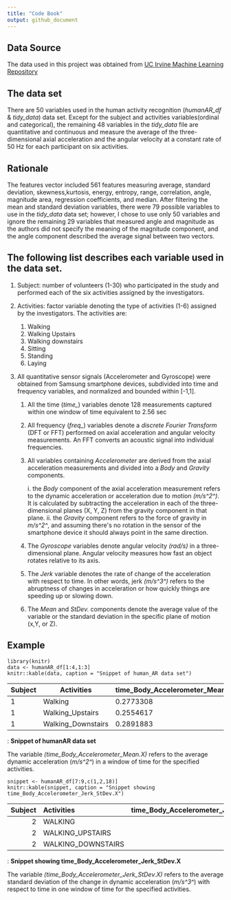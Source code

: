 ```yaml
---
title: "Code Book"
output: github_document
---
```


## Data Source

The data used in this project was obtained from [UC Irvine Machine Learning Repository](http://archive.ics.uci.edu/dataset/240/human+activity+recognition+using+smartphones)

## The data set

There are 50 variables used in the human activity recognition (*humanAR_df* & *tidy_data*) data set. Except for the subject and activities variables(ordinal and categorical), the remaining 48 variables in the *tidy_data* file are quantitative and continuous and measure the average of the three-dimensional axial acceleration and the angular velocity at a constant rate of 50 Hz for each participant on six activities.

## Rationale

The features vector included 561 features measuring average, standard deviation, skewness,kurtosis, energy, entropy, range, correlation, angle, magnitude area, regression coefficients, and median. After filtering the mean and standard deviation variables, there were 79 possible variables to use in the *tidy_data* data set; however, I chose to use only 50 variables and ignore the remaining 29 variables that measured angle and magnitude as the authors did not specify the meaning of the magnitude component, and the angle component described the average signal between two vectors.

## The following list describes each variable used in the data set.

1.  Subject: number of volunteers (1-30) who participated in the study and performed each of the six activities assigned by the investigators.

2.  Activities: factor variable denoting the type of activities (1-6) assigned by the investigators. The activities are:

    1.  Walking
    2.  Walking Upstairs
    3.  Walking downstairs
    4.  Sitting
    5.  Standing
    6.  Laying

3.  All quantitative sensor signals (Accelerometer and Gyroscope) were obtained from Samsung smartphone devices, subdivided into time and frequency variables, and normalized and bounded within [-1,1].

    1.  All the time (*time\_*) variables denote 128 measurements captured within one window of time equivalent to 2.56 sec

    2.  All frequency (*freq\_*) variables denote a *discrete Fourier Transform* (DFT or FFT) performed on axial acceleration and angular velocity measurements. An FFT converts an acoustic signal into individual frequencies.

    3.  All variables containing *Accelerometer* are derived from the axial acceleration measurements and divided into a *Body* and *Gravity* components.

        i.  the *Body* component of the axial acceleration measurement refers to the dynamic acceleration or acceleration due to motion *(m/s^2^)*. It is calculated by subtracting the acceleration in each of the three-dimensional planes (X, Y, Z) from the gravity component in that plane.
        ii. the *Gravity* component refers to the force of gravity in *m/s^2^*, and assuming there's no rotation in the sensor of the smartphone device it should always point in the same direction.

    4.  The *Gyroscope* variables denote angular velocity *(rad/s)* in a three-dimensional plane. Angular velocity measures how fast an object rotates relative to its axis.

    5.  The *Jerk* variable denotes the rate of change of the acceleration with respect to time. In other words, jerk *(m/s^3^)* refers to the abruptness of changes in acceleration or how quickly things are speeding up or slowing down.

    6.  The *Mean* and *StDev.* components denote the average value of the variable or the standard deviation in the specific plane of motion (x,Y, or Z).

## Example

```{r}
library(knitr)
data <- humanAR_df[1:4,1:3]
knitr::kable(data, caption = "Snippet of human_AR data set")
```

| Subject | Activities         | **time_Body_Accelerometer_Mean.X** |
|---------|--------------------|------------------------------------|
| 1       | Walking            | 0.2773308                          |
| 1       | Walking_Upstairs   | 0.2554617                          |
| 1       | Walking_Downstairs | 0.2891883                          |

: **Snippet of humanAR data set**

The variable *(time_Body_Accelerometer_Mean.X)* refers to the average dynamic acceleration (*m/s^2^*) in a window of time for the specified activities.

```{r}
snippet <- humanAR_df[7:9,c(1,2,18)]
knitr::kable(snippet, caption = "Snippet showing time_Body_Accelerometer_Jerk_StDev.X")
```

| Subject | Activities         | **time_Body_Accelerometer_Jerk_StDev.X** |
|--------:|:-------------------|-----------------------------------------:|
|       2 | WALKING            |                               -0.2775305 |
|       2 | WALKING_UPSTAIRS   |                               -0.2761219 |
|       2 | WALKING_DOWNSTAIRS |                                0.1472491 |

: **Snippet showing time_Body_Accelerometer_Jerk_StDev.X**

The variable *(time_Body_Accelerometer_Jerk_StDev.X)* refers to the average standard deviation of the change in dynamic acceleration (*m/s^3^*) with respect to time in one window of time for the specified activities.

